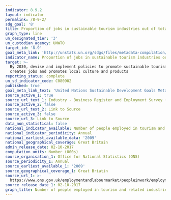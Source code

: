 ```yaml
---
indicator: 8.9.2
layout: indicator
permalink: /8-9-2/
sdg_goal: '8'
title: Proportion of jobs in sustainable tourism industries out of total tourism jobs
graph_type: line
un_designated_tier: '3'
un_custodian_agency: UNWTO
target_id: '8.9'
goal_meta_link: 'http://unstats.un.org/sdgs/files/metadata-compilation/Metadata-Goal-8.pdf'
indicator_name: Proportion of jobs in sustainable tourism industries out of total tourism jobs
target: >-
  By 2030, devise and implement policies to promote sustainable tourism that
  creates jobs and promotes local culture and products
reporting_status: complete
un_sd_indicator_code: C080902
published: true
goal_meta_link_text: 'United Nations Sustainable Development Goals Metadata: Goal 8'
source_active_1: true
source_url_text_1: Industry - Business Register and Employment Survey (BRES)
source_active_2: false
source_url_text_2: Link to Source
source_active_3: false
source_url_3: Link to Source
data_non_statistical: false
national_indicator_available: Number of people employed in tourism and related industries in Great Britain
national_indicator_periodicity: Annual
national_earliest_available_data: '2009'
national_geographical_coverage: Great Britain
admin_release_date: 02-10-2017
computation_units: Number (000s)
source_organisation_1: Office for National Statistics (ONS)
source_periodicity_1: Annual
source_earliest_available_1: '2009'
source_geographical_coverage_1: Great Briatin
source_url_1: >-
  https://www.ons.gov.uk/employmentandlabourmarket/peopleinwork/employmentandemployeetypes/datasets/industry235digitsicbusinessregisterandemploymentsurveybrestable2
source_release_date_1: 02-10-2017
graph_title: Number of people employed in tourism and related industries
---
```

